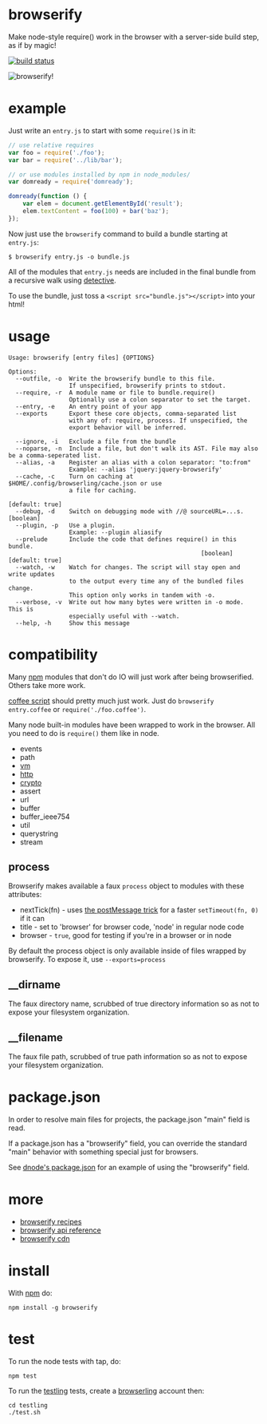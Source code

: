 browserify
==========

Make node-style require() work in the browser with a server-side build step,
as if by magic!

[![build status](https://secure.travis-ci.org/substack/node-browserify.png)](http://travis-ci.org/substack/node-browserify)

![browserify!](http://substack.net/images/browserify/browserify.png)

example
=======

Just write an `entry.js` to start with some `require()`s in it:

````javascript
// use relative requires
var foo = require('./foo');
var bar = require('../lib/bar');

// or use modules installed by npm in node_modules/
var domready = require('domready');

domready(function () {
    var elem = document.getElementById('result');
    elem.textContent = foo(100) + bar('baz');
});
````

Now just use the `browserify` command to build a bundle starting at `entry.js`:

```
$ browserify entry.js -o bundle.js
```

All of the modules that `entry.js` needs are included in the final bundle from a
recursive walk using [detective](https://github.com/substack/node-detective).

To use the bundle, just toss a `<script src="bundle.js"></script>` into your
html!

usage
=====

````
Usage: browserify [entry files] {OPTIONS}

Options:
  --outfile, -o  Write the browserify bundle to this file.
                 If unspecified, browserify prints to stdout.                   
  --require, -r  A module name or file to bundle.require()
                 Optionally use a colon separator to set the target.            
  --entry, -e    An entry point of your app                                     
  --exports      Export these core objects, comma-separated list
                 with any of: require, process. If unspecified, the
                 export behavior will be inferred.

  --ignore, -i   Exclude a file from the bundle
  --noparse, -n  Include a file, but don't walk its AST. File may also be a comma-seperated list.
  --alias, -a    Register an alias with a colon separator: "to:from"
                 Example: --alias 'jquery:jquery-browserify'                    
  --cache, -c    Turn on caching at $HOME/.config/browserling/cache.json or use
                 a file for caching.
                                                                 [default: true]
  --debug, -d    Switch on debugging mode with //@ sourceURL=...s.     [boolean]
  --plugin, -p   Use a plugin.
                 Example: --plugin aliasify                                     
  --prelude      Include the code that defines require() in this bundle.
                                                      [boolean]  [default: true]
  --watch, -w    Watch for changes. The script will stay open and write updates
                 to the output every time any of the bundled files change.
                 This option only works in tandem with -o.                      
  --verbose, -v  Write out how many bytes were written in -o mode. This is
                 especially useful with --watch.                                
  --help, -h     Show this message                                              

````

compatibility
=============

Many [npm](http://npmjs.org) modules that don't do IO will just work after being
browserified. Others take more work.

[coffee script](http://coffeescript.org/) should pretty much just work.
Just do `browserify entry.coffee` or `require('./foo.coffee')`.

Many node built-in modules have been wrapped to work in the browser.
All you need to do is `require()` them like in node.

* events
* path
* [vm](https://github.com/substack/vm-browserify)
* [http](https://github.com/substack/http-browserify)
* [crypto](https://github.com/dominictarr/crypto-browserify)
* assert
* url
* buffer
* buffer_ieee754
* util
* querystring
* stream

process
-------

Browserify makes available a faux `process` object to modules with these
attributes:

* nextTick(fn) - uses [the postMessage trick](http://dbaron.org/log/20100309-faster-timeouts)
    for a faster `setTimeout(fn, 0)` if it can
* title - set to 'browser' for browser code, 'node' in regular node code
* browser - `true`, good for testing if you're in a browser or in node

By default the process object is only available inside of files wrapped by
browserify. To expose it, use `--exports=process`

__dirname
---------

The faux directory name, scrubbed of true directory information so as not to
expose your filesystem organization.

__filename
----------

The faux file path, scrubbed of true path information so as not to expose your
filesystem organization.

package.json
============

In order to resolve main files for projects, the package.json "main" field is
read.

If a package.json has a "browserify" field, you can override the standard "main"
behavior with something special just for browsers.

See [dnode's
package.json](https://github.com/substack/dnode/blob/9e24b97cf2ce931fbf6d7beb3731086b46bca887/package.json#L40)
for an example of using the "browserify" field.

more
====

* [browserify recipes](https://github.com/substack/node-browserify/blob/master/doc/recipes.markdown#recipes)
* [browserify api reference](https://github.com/substack/node-browserify/blob/master/doc/methods.markdown#methods)
* [browserify cdn](http://browserify.nodejitsu.com/)

install
=======

With [npm](http://npmjs.org) do:

```
npm install -g browserify
```

test
====

To run the node tests with tap, do:

```
npm test
```

To run the [testling](http://testling.com) tests,
create a [browserling](http://browserling.com) account then:

```
cd testling
./test.sh
```
